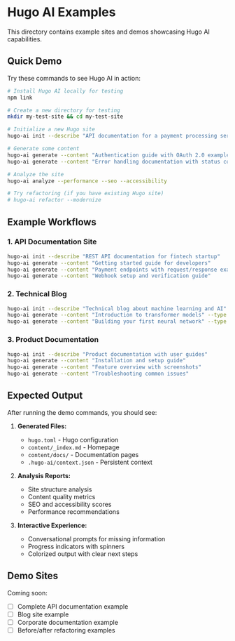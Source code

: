 # Hugo AI Examples

This directory contains example sites and demos showcasing Hugo AI capabilities.

## Quick Demo

Try these commands to see Hugo AI in action:

```bash
# Install Hugo AI locally for testing
npm link

# Create a new directory for testing
mkdir my-test-site && cd my-test-site

# Initialize a new Hugo site
hugo-ai init --describe "API documentation for a payment processing service with dark mode"

# Generate some content
hugo-ai generate --content "Authentication guide with OAuth 2.0 examples"
hugo-ai generate --content "Error handling documentation with status codes"

# Analyze the site
hugo-ai analyze --performance --seo --accessibility

# Try refactoring (if you have existing Hugo site)
# hugo-ai refactor --modernize
```

## Example Workflows

### 1. API Documentation Site
```bash
hugo-ai init --describe "REST API documentation for fintech startup"
hugo-ai generate --content "Getting started guide for developers"
hugo-ai generate --content "Payment endpoints with request/response examples"
hugo-ai generate --content "Webhook setup and verification guide"
```

### 2. Technical Blog
```bash
hugo-ai init --describe "Technical blog about machine learning and AI"
hugo-ai generate --content "Introduction to transformer models" --type post
hugo-ai generate --content "Building your first neural network" --type tutorial
```

### 3. Product Documentation
```bash
hugo-ai init --describe "Product documentation with user guides"
hugo-ai generate --content "Installation and setup guide"
hugo-ai generate --content "Feature overview with screenshots"
hugo-ai generate --content "Troubleshooting common issues"
```

## Expected Output

After running the demo commands, you should see:

1. **Generated Files:**
   - `hugo.toml` - Hugo configuration
   - `content/_index.md` - Homepage
   - `content/docs/` - Documentation pages
   - `.hugo-ai/context.json` - Persistent context

2. **Analysis Reports:**
   - Site structure analysis
   - Content quality metrics  
   - SEO and accessibility scores
   - Performance recommendations

3. **Interactive Experience:**
   - Conversational prompts for missing information
   - Progress indicators with spinners
   - Colorized output with clear next steps

## Demo Sites

Coming soon:
- [ ] Complete API documentation example
- [ ] Blog site example  
- [ ] Corporate documentation example
- [ ] Before/after refactoring examples